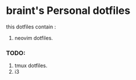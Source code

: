 # braint's Personal dotfiles

this dotfiles contain : 
1. neovim dotfiles.


### TODO:
1. tmux dotfiles.
2. i3
